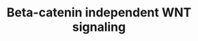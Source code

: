 ---
annotations:
- type: Pathway Ontology
  value: '"Wnt signaling'
authors:
- ReactomeTeam
- Mkutmon
description: Humans and mice have 19 identified WNT proteins that were originally
  classified as either 'canonical' or 'non-canonical' depending upon whether they
  were able to transform the mouse mammary epithelial cell line C57MG and to induce
  secondary axis formation in Xenopus (Wong et al, 1994; Du et al, 1995).  So-called
  canonical WNTs, including Wnt1, 3, 3a and 7, initiate signaling pathways that destabilize
  the destruction complex and allow beta-catenin to accumulate and translocate to
  the nucleus where it promotes transcription (reviewed in Saito-Diaz et al, 2013).  Non-canonical
  WNTs, including Wnt 2, 4, 5a, 5b, 6, 7b, and Wnt11 activate beta-catenin-independent
  responses that regulate many aspects of morphogenesis and development, often by
  impinging on the cytoskeleton (reviewed in van Amerongen, 2012).  Two of the main
  beta-catenin-independent pathways are the Planar Cell Polarity (PCP) pathway, which
  controls the establishment of polarity in the plane of a field of cells, and the
  WNT/Ca2+ pathway, which promotes the release of intracellular calcium and regulates
  numerous downstream effectors (reviewed in Gao, 2012; De, 2011).  View original
  pathway at [http://www.reactome.org/PathwayBrowser/#DIAGRAM=3858494 Reactome].
last-edited: 2021-01-25
organisms:
- Homo sapiens
redirect_from:
- /index.php/Pathway:WP3558
- /instance/WP3558
schema-jsonld:
- '@context': https://schema.org/
  '@id': https://wikipathways.github.io/pathways/WP3558.html
  '@type': Dataset
  creator:
    '@type': Organization
    name: WikiPathways
  description: Humans and mice have 19 identified WNT proteins that were originally
    classified as either 'canonical' or 'non-canonical' depending upon whether they
    were able to transform the mouse mammary epithelial cell line C57MG and to induce
    secondary axis formation in Xenopus (Wong et al, 1994; Du et al, 1995).  So-called
    canonical WNTs, including Wnt1, 3, 3a and 7, initiate signaling pathways that
    destabilize the destruction complex and allow beta-catenin to accumulate and translocate
    to the nucleus where it promotes transcription (reviewed in Saito-Diaz et al,
    2013).  Non-canonical WNTs, including Wnt 2, 4, 5a, 5b, 6, 7b, and Wnt11 activate
    beta-catenin-independent responses that regulate many aspects of morphogenesis
    and development, often by impinging on the cytoskeleton (reviewed in van Amerongen,
    2012).  Two of the main beta-catenin-independent pathways are the Planar Cell
    Polarity (PCP) pathway, which controls the establishment of polarity in the plane
    of a field of cells, and the WNT/Ca2+ pathway, which promotes the release of intracellular
    calcium and regulates numerous downstream effectors (reviewed in Gao, 2012; De,
    2011).  View original pathway at [http://www.reactome.org/PathwayBrowser/#DIAGRAM=3858494
    Reactome].
  keywords:
  - 'PLCB3 '
  - WNT5A/11:FZD:G-protein (alpha o/t2) active
  - (o/t2)
  - pp-DVL
  - 'GNB2 '
  - 'PSMB10 '
  - 'PSME4 '
  - '''canonical'' WNT'
  - WNT:FZD:pDVL
  - WNT5A:FZD4:p-DVL2:AP-2:clathrin
  - kinase C (alpha,
  - 'PSMC1 '
  - FZD3
  - ub-PRICKLE1
  - WNT5A:FZD4:DVL2
  - 'PSMD14 '
  - 'TNRC6C '
  - GMP
  - PLC-beta 1/2/3
  - ppDVL:DAAM1
  - 'TNRC6A '
  - 'PSMC6 '
  - isoforms)
  - 'PSMD5 '
  - 'EIF2C1 '
  - GTP
  - p-T286,305,306-CAMK2:MAP3K7
  - 'PSMA8 '
  - 'PSMC4 '
  - 'UBC(153-228) '
  - 'PSMB11 '
  - cGMP
  - 'PLCB1 '
  - 'TCF7L2 '
  - 'GNAT2 '
  - 'FZD8 '
  - 'TCF7L1 '
  - PARD6A:pp-DVL2:SMURF
  - 'RPS27A(1-76) '
  - VANGL2:SCRIB:FZD3
  - 'NLK mRNA '
  - WNT5A:FZDs/ROR
  - 'GNG13 '
  - 'GNGT1 '
  - 'GNG2 '
  - PRKG homodimer:cGMP
  - H2O
  - homotetramer
  - 'TNRC6B '
  - 'MAP3K7 '
  - 'TCF7 '
  - 'ROR2 '
  - 'GNAO1 '
  - CAMK2A
  - WNT5A/WNT11
  - 'PSMD12 '
  - PRKG dimer
  - ITPR:I(1,4,5)P3
  - 'PSMD2 '
  - 'PSMD10 '
  - 'p-T298-NLK '
  - GNAT2:GTP
  - 'PSMA6 '
  - VANGL2:SCRIB
  - p-T187-MAP3K7
  - 'N4GlycoAsn-PalmS WNT5B '
  - 'PSMD1 '
  - 'PLCB2 '
  - '''canonical'''
  - 'MOV10 '
  - DAG
  - p-T497,T638,S657-PRKCA
  - 'GNG11 '
  - N4GlycoAsn-PalmS
  - VANGL2
  - 'pT497,T638,S657-PRKCA '
  - PFN1
  - 'PSMA5 '
  - SCRIB
  - KRAS4B:CALM1:4xCa2+
  - 'CTNNB1 '
  - 'PSMB6 '
  - WNT5A/11:FZD:G-protein (alpha o/t2) inactive
  - NLK mRNA:miR-92b
  - 'AP2A1 '
  - 'GNG5 '
  - 'ITPR1 '
  - 'PSME3 '
  - 'PSMB2 '
  - SMURF
  - 'Ca2+ '
  - 'PSMB8 '
  - Calcineurin:Calmodulin (CaN:CaM)
  - 'SHFM1 '
  - 'PRKCA '
  - 'PSME2 '
  - 'AP2B1 '
  - p-12S-NFATC1
  - target gene
  - p-T286 CAMK2:CaM
  - CAMK2:CaM
  - 'p-DVL2 '
  - PDE6
  - I(1,4,5)P3
  - 'GNB4 '
  - PARD6A:p-DVL2
  - 'N4GlycoAsn-PalmS WNT11 '
  - 'PSMA4 '
  - 'p-DVL3 '
  - 'FZD4 '
  - NFATC1:CaN:CaM
  - 'CAMK2A '
  - 'PSMF1 '
  - N4GlycoAsn-PalmS-WNT5A:FZD4
  - beta, gamma
  - TCF/LEF:CTNNB1
  - 'FZD6 '
  - target genes
  - 'FZD1 '
  - 'PSMB3 '
  - 'AGO2 '
  - response to WNT
  - 'SMURF2 '
  - 'RHOA '
  - WNT5A/11:FZD
  - FZD4
  - 'MYC gene '
  - 'miR-92b '
  - (inactive)
  - 'PSMB4 '
  - DAAM1
  - WNT5A(36-380)
  - 'PSMD13 '
  - WNT5A:FZD
  - 'UBC(77-152) '
  - 'EIF2C3 '
  - 'PPP3R1 '
  - 'SMURF1 '
  - IP3 receptor
  - 'pT201,T212-TCF7L2 '
  - 'p-T286-CAMK2A '
  - target
  - 'PSMD9 '
  - 'PDE6B '
  - 'PSMA2 '
  - ppDVL:DAAM1:PFN1
  - 'PSMB7 '
  - G-protein alpha
  - 'FZD3 '
  - 'ARRB2 '
  - 'FZD5 '
  - 'pS5,S82,S84-VANGL2 '
  - 'GDP '
  - 'Mg2+ '
  - PS
  - 'FZD2 '
  - 'I(1,4,5)P3 '
  - ppDVL:DAAM1:RHOA:GTP
  - 'PRKCG '
  - 'cGMP '
  - G-protein beta-gamma
  - 'UBB(77-152) '
  - transcripts
  - 'UBC(229-304) '
  - 'GNB5 '
  - 'UBC(609-684) '
  - signaling in
  - GDP
  - ARRB2
  - 'ITPR2 '
  - 'AP2S1 '
  - 'PDE6G '
  - 'MYC mRNA '
  - tetramer
  - 26S proteasome
  - 'ROR1 '
  - RISC
  - DVL2
  - 'PSMC5 '
  - WNT:FZD
  - 'AXIN2 gene '
  - 'PSMA3 '
  - ROR2
  - 'ITPR3 '
  - activated PKC alpha
  - 'GNG10 '
  - 'GNG4 '
  - WNT5A-binding FZDs
  - 'LEF1 '
  - 'UBB(1-76) '
  - 'PARD6A '
  - 'UBC(533-608) '
  - 'RAC2 '
  - 'p-S-DVL1 '
  - 'PSMD11 '
  - Activated Protein
  - 'FZD7 '
  - 'UBA52(1-76) '
  - RHOA:GTP:Mg2+
  - RAC:GTP
  - p-T286,T305,T306-CAMK2A
  - 'pp-DVL3 '
  - 'PSMB1 '
  - pT298-NLK dimer
  - 'pp-DVL2 '
  - 'VANGL2 '
  - 'GNGT2 '
  - 'RYK '
  - 'AP2M1 '
  - 'EIF2C4 '
  - 'PSMC2 '
  - 'PRKG2 '
  - 'PSMC3 '
  - 'GNB3 '
  - RYK
  - GNAT2:PDE6
  - genes:TCF/LEF:CTNNB1
  - 'PSMD3 '
  - 'CLTA '
  - 'CLTC '
  - Calcineurin (CaN)
  - pp-DVL:RAC:GTP
  - 'PSMB5 '
  - Heterotrimeric
  - S-Farn-Me
  - 'PSMD8 '
  - 'SCRIB '
  - 'GNG7 '
  - unknown kinase
  - PI(4,5)P2
  - TCF dependent
  - Ca2+
  - 'PSMD4 '
  - 'PSMA7 '
  - 'PSMA1 '
  - 'RAC3 '
  - Pi
  - 'pT155,S166-LEF1 '
  - miR-92b RISC
  - 1/2/3
  - 'GNG12 '
  - 'DAAM1 '
  - 'GNG8 '
  - PRICKLE1
  - beta-gamma:PLC beta
  - 'PSMD6 '
  - 'PSME1 '
  - 'Zn2+ '
  - CALM1:4xCa2+
  - 'UBC(1-76) '
  - 'GNG3 '
  - 'PS '
  - G-protein (o/t2)
  - FZD2/FZD5/ROR2
  - 'AP2A2(1-939) '
  - 'UBC(457-532) '
  - PCP pathway FZDs
  - 'PFN1 '
  - p-TCF/LEF:CTNNB1
  - ATP
  - 'S-Farn-Me KRAS4B '
  - WNT5A:ROR2:VANGL2
  - 'PSMB9 '
  - NLK
  - NLK mRNA
  - 'N4GlycoAsn-PalmS WNT4 '
  - WNT5A:FZD4:p-DVL2
  - WNT/Ca2+ FZDs
  - PCP pathway WNTs
  - complex
  - WNT
  - 'PDE6A '
  - 'UBC(381-456) '
  - 'UBB(153-228) '
  - 'PRKCB '
  - PARD6A:pp-DVL2
  - 'PSMD7 '
  - 'CLTB '
  - 'DAG '
  - 'PRKG1 '
  - N4GlycoAsn-PalmS-WNT5A:RYK:VANGL2
  - WNT5A:ROR2:p-VANGL2
  - 'DVL2 '
  - 'AXIN2 mRNA '
  - 'N4GlycoAsn-PalmS WNT5A(36-380) '
  - 'N4GlycoAsn-PalmS WNT1 '
  - MAP3K7
  - ADP
  - 'GTP '
  - WNT5A:FZD4:p-DVL2:ARRB2:AP-2:clathrin
  - 'p-S257-NFATC1 '
  - p-DVL
  - Ub
  - 'UBC(305-380) '
  - 'CALM1 '
  - 'Fe3+ '
  - 'PPP3CA '
  - clathrin:AP-2
  - 'p-T286,T305,T306-CAMK2A '
  - 'pp-DVL1 '
  - 'GNB1 '
  - 'RAC1 '
  - G-protein
  - 'PPP3CB '
  license: CC0
  name: Beta-catenin independent WNT signaling
seo: CreativeWork
title: Beta-catenin independent WNT signaling
wpid: WP3558
---